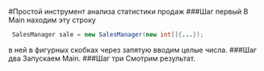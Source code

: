#Простой инструмент анализа статистики продаж
###Шаг первый
В Main находим эту строку
```java
 SalesManager sale = new SalesManager(new int[]{...});
```
в ней в фигурных скобках через запятую вводим целые числа.
###Шаг два
Запускаем Main.
###Шаг три
Смотрим результат.